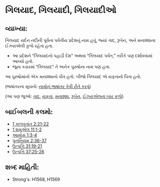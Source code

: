 # ગિલયાદ, ગિલયાદી, ગિલયાદીઓ 

## વ્યાખ્યા: 

ગિલયાદ યર્દન નદીની પૂર્વના પર્વતીય પ્રદેશનું નામ હતું, જ્યાં ગાદ, રૂબેન, અને મનાશ્શાના ઈઝરાએલી કુળો રહેતા હતા.

* આ પ્રદેશને “ગિલયાદનો પહાડી દેશ” અથવા “ગિલયાદ પર્વત,” તરીકે પણ દર્શાવવામાં આવ્યો હતો.
* જૂના કરારમાં “ગિલયાદ” તે અનેક પુરુષોના નામ પણ હતા.

આ પુરુષોમાંનો એક મનાશ્શાનો પૌત્ર હતો.
બીજો ગિલયાદ એ યફતાનો પિતા હતો.

(ભાષાંતરના સૂચનો: [નામોનું ભાષાંતર કેવી રીતે કરવું](rc://gu/ta/man/translate/translate-names))

(આ પણ જુઓ: [ગાદ](../names/gad.md), [યફતા](../names/jephthah.md), [મનાશ્શા](../names/manasseh.md), [રૂબેન](../names/reuben.md), [ઈઝરાએલના બાર કુળો](../other/12tribesofisrael.md))

## બાઈબલની કલમો: 

* [1 કાળવૃતાંત 2:21-22](rc://gu/tn/help/1ch/02/21)
* [1 શમુએલ 11:1-2](rc://gu/tn/help/1sa/11/01)
* [આમોસ 1:3-4](rc://gu/tn/help/amo/01/03)
* [પુનર્નિયમ 2:36-37](rc://gu/tn/help/deu/02/36)
* [ઉત્પત્તિ 31:19-21](rc://gu/tn/help/gen/31/19)
* [ઉત્પત્તિ 37:25-26](rc://gu/tn/help/gen/37/25)

## શબ્દ માહિતી: 

* Strong's: H1568, H1569
